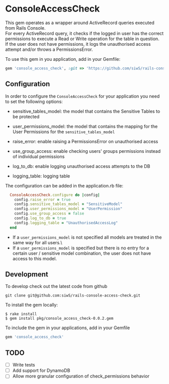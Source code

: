 # ConsoleAccessCheck

This gem operates as a wrapper around ActiveRecord queries executed from Rails Console.\
For every ActiveRecord query, it checks if the logged in user has the correct permissions to execute a Read or Write operation for the table in question.\
If the user does not have permissions, it logs the unauthorised access attempt and/or throws a PermissionsError.

To use this gem in you application, add in your Gemfile:

```ruby
gem 'console_access_check', :git => 'https://github.com/siwS/rails-console-access-check'

```

## Configuration

In order to configure the `ConsoleAccessCheck` for your application you need to set the following options:

- sensitive_tables_model: the model that contains the Sensitive Tables to be protected

- user_permissions_model: the model that contains the mapping for the User Permissions for the `sensitive_tables_model`

- raise_error: enable raising a PermissionsError on unauthorised access

- use_group_access: enable checking users' groups permissions instead of individual permissions

- log_to_db: enable logging unauthorised access attempts to the DB

- logging_table: logging table

The configuration can be added in the application.rb file:

```ruby
  ConsoleAccessCheck.configure do |config|
    config.raise_error = true
    config.sensitive_tables_model = "SensitiveModel"
    config.user_permissions_model = "UserPermission"
    config.use_group_access = false
    config.log_to_db = true
    config.logging_table = "UnauthorisedAccessLog"
  end
```

- If a `user_permissions_model` is not specified all models are treated in the same way for all users.\
- If a `user_permissions_model` is specified but there is no entry for a certain user / sensitive model combination, the user does not have access to this model.

## Development

To develop check out the latest code from github

```shell
git clone git@github.com:siwS/rails-console-access-check.git
```

To install the gem locally:

    $ rake install
    $ gem install pkg/console_access_check-0.0.2.gem

To include the gem in your applications, add in your Gemfile 

```ruby
gem 'console_access_check'

```

## TODO

- [ ] Write tests
- [ ] Add support for DynamoDB
- [ ] Allow more granular configuration of check_permissions behavior
